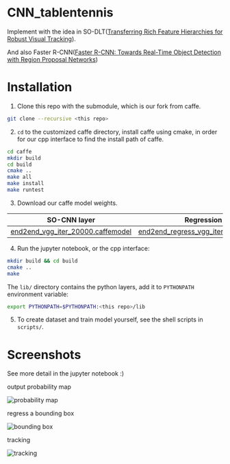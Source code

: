 # CNN_tablentennis

Implement with the idea in SO-DLT([Transferring Rich Feature Hierarchies for Robust Visual Tracking](https://arxiv.org/abs/1501.04587)).

And also Faster R-CNN([Faster R-CNN: Towards Real-Time Object Detection with Region Proposal Networks](https://arxiv.org/abs/1506.01497))

# Installation

1. Clone this repo with the submodule, which is our fork from caffe.
```bash
git clone --recursive <this repo>
```
2. `cd` to the customized caffe directory, install caffe using cmake, in order for our cpp interface to find the install path of caffe.
```bash
cd caffe
mkdir build
cd build
cmake ..
make all
make install
make runtest
```
3. Download our caffe model weights.

SO-CNN layer | Regression layer
----|----
[end2end_vgg_iter_20000.caffemodel](https://brotherjing-static.s3-ap-northeast-1.amazonaws.com/blob/end2end_vgg_iter_20000.caffemodel)|[end2end_regress_vgg_iter_12000.caffemodel](https://brotherjing-static.s3-ap-northeast-1.amazonaws.com/blob/end2end_regress_vgg_iter_12000.caffemodel)

4. Run the jupyter notebook, or the cpp interface:
```bash
mkdir build && cd build
cmake ..
make
```
The `lib/` directory contains the python layers, add it to `PYTHONPATH` environment variable:
```bash
export PYTHONPATH=$PYTHONPATH:<this repo>/lib
```
5. To create dataset and train model yourself, see the shell scripts in `scripts/`.

# Screenshots

See more detail in the jupyter notebook :)

output probability map

![probability map](https://brotherjing-static.s3-ap-northeast-1.amazonaws.com/img/prob_map.png)

regress a bounding box

![bounding box](https://brotherjing-static.s3-ap-northeast-1.amazonaws.com/img/regression.png)

tracking

![tracking](https://brotherjing-static.s3-ap-northeast-1.amazonaws.com/img/track_vis.png)
